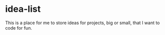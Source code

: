 # idea-list
This is a place for me to store ideas for projects, big or small,
that I want to code for fun.
